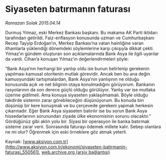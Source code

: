 # Siyaseten batırmanın faturası

*Ramazan Solak 2015.04.14*

<div class="pNewsDetailMainContent" itemprop="articleBody">
 <p>
  Durmuş Yılmaz, eski Merkez Bankası başkanı. Bu makama AK Parti iktidarı tarafından getirildi. Faiz-enflasyon konusunda uzman ve Cumhurbaşkanı Recep Tayyip Erdoğan’ın, Merkez Bankası’na vatan hainliğine varan ithamlarla yüklendiği dönemdeki söylemlerine karşı çıkışıyla dikkat çekti. Yılmaz’ın gündem oluşturan son açıklamalarında Bank Asya ile ilgili uyarılar da vardı. Cihan’a konuşan Yılmaz’ın değerlendirmeleri şöyle:
 </p>
 <p>
  “Bank Asya’nın herhangi bir yanlışı oldu ise bunun belirlenip gerekenin yapılması kamusal otoritenin mutlak görevidir. Ancak ben bu ana değin kamuoyundaki tartışmalardan, Bank Asya’nın yanlışının ne olduğu konusunda açık ve net bilginin otaya konulmadığını görüyorum. Bankanın rasyolarının da son derece güçlü olduğu görülüyor. Yanlış var ise mutlaka üzerine gidilmeli. Ama konuya siyaseten yaklaşılmamalı. Böyle olduğu takdirde sistemin zarar görebileceğini düşünüyorum. Bu konuda bin düşünüp bir kere konuşmak ve bu çerçevede gerekeni yapmak herkesin çıkarınadır. Eğer Bank Asya siyaseten batırılır ise bu sorun Bank Asya hissedarlarının sorunundan ziyade ülke ekonomisinin sorunu olacaktır.”
  <br>
   Gördüğünüz gibi aklın yolu bir. Siyasi bir operasyon ile banka batırmak sisteme zarar verir. Sonrasında faturayı ödemek millete kalır. Sebep olanlara ne mi olur? Öğrenmek için eski örneklere göz atmak yeterli.
  </br>
 </p>
</div>


Kaynak: [www.aksiyon.com.tr](http://www.aksiyon.com.tr/ekonomi/siyaseten-batirmanin-faturasi_550561), [web.archive.org (arşiv bağlantısı)](http://web.archive.org/web/20150708014733/http://www.aksiyon.com.tr/ekonomi/siyaseten-batirmanin-faturasi_550561)
